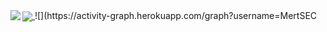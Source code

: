 <a href="https://github.com/wangsrGit119">
  <img align="left" src="https://github-readme-stats.vercel.app/api?username=wangsrGit119&count_private=true&show_icons=true&theme=radical" />
</a>

<a href="https://github.com/wangsrGit119">
  <img align="center" src="https://github-readme-stats.vercel.app/api/top-langs/?username=MertSEC&layout=compact" />
</a>
![](https://activity-graph.herokuapp.com/graph?username=MertSEC
